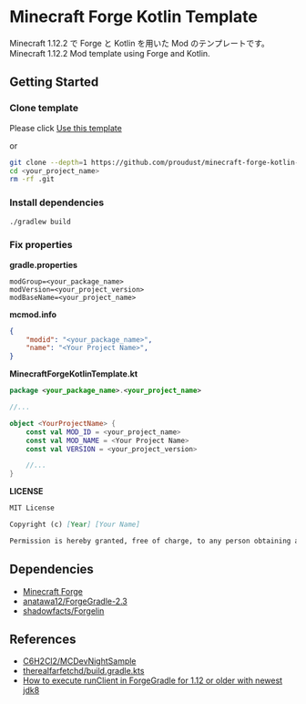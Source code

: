# Minecraft Forge Kotlin Template

Minecraft 1.12.2 で Forge と Kotlin を用いた Mod のテンプレートです。  
Minecraft 1.12.2 Mod template using Forge and Kotlin.  

## Getting Started

### Clone template

Please click [Use this template](https://github.com/proudust/minecraft-forge-kotlin-template/generate)

or

```sh
git clone --depth=1 https://github.com/proudust/minecraft-forge-kotlin-template <your_project_name>
cd <your_project_name>
rm -rf .git
```

### Install dependencies

```sh
./gradlew build
```

### Fix properties

**gradle.properties**

```properties
modGroup=<your_package_name>
modVersion=<your_project_version>
modBaseName=<your_project_name>
```

**mcmod.info**

```json
{
    "modid": "<your_package_name>",
    "name": "<Your Project Name>",
}
```

**MinecraftForgeKotlinTemplate.kt**

```kt
package <your_package_name>.<your_project_name>

//...

object <YourProjectName> {
    const val MOD_ID = <your_project_name>
    const val MOD_NAME = <Your Project Name>
    const val VERSION = <your_project_version>

    //...
}
```

**LICENSE**

```md
MIT License

Copyright (c) [Year] [Your Name]

Permission is hereby granted, free of charge, to any person obtaining a copy
```

## Dependencies

- [Minecraft Forge](https://files.minecraftforge.net/)
- [anatawa12/ForgeGradle-2.3](https://github.com/anatawa12/ForgeGradle-2.3)
- [shadowfacts/Forgelin](https://github.com/shadowfacts/Forgelin)

## References

- [C6H2Cl2/MCDevNightSample](https://github.com/C6H2Cl2/MCDevNightSample)
- [therealfarfetchd/build.gradle.kts](https://gist.github.com/therealfarfetchd/db8fc601df89703a360bccc0395ec590)
- [How to execute runClient in ForgeGradle for 1.12 or older with newest jdk8](https://gist.github.com/anatawa12/d61520430a96ba5939cd5a66dbba5bb3)

